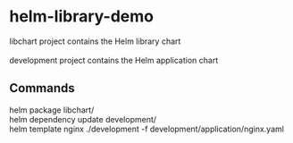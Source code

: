 # helm-library-demo

libchart project contains the Helm library chart </br>    
development project contains the Helm application chart </br>

## Commands
helm package libchart/    
helm dependency update development/ </br>
helm template nginx ./development -f development/application/nginx.yaml
